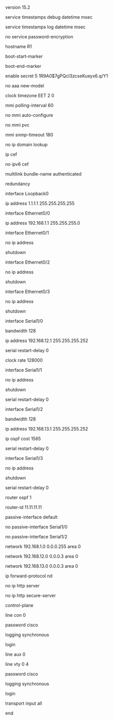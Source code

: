 version 15.2

service timestamps debug datetime msec

service timestamps log datetime msec

no service password-encryption

hostname R1

boot-start-marker

boot-end-marker

enable secret 5 $1$R9A0$7gPQcI3zcseKueyx6.q/Y1

no aaa new-model

clock timezone EET 2 0

mmi polling-interval 60

no mmi auto-configure

no mmi pvc

mmi snmp-timeout 180

no ip domain lookup

ip cef

no ipv6 cef

multilink bundle-name authenticated

redundancy

interface Loopback0

ip address 1.1.1.1 255.255.255.255

interface Ethernet0/0

ip address 192.168.1.1 255.255.255.0

interface Ethernet0/1

no ip address

shutdown

interface Ethernet0/2

no ip address

shutdown

interface Ethernet0/3

no ip address

shutdown

interface Serial1/0

bandwidth 128

ip address 192.168.12.1 255.255.255.252

serial restart-delay 0

clock rate 128000

interface Serial1/1

no ip address

shutdown

serial restart-delay 0

interface Serial1/2

bandwidth 128

ip address 192.168.13.1 255.255.255.252

ip ospf cost 1565

serial restart-delay 0

interface Serial1/3

no ip address

shutdown

serial restart-delay 0

router ospf 1

router-id 11.11.11.11

passive-interface default

no passive-interface Serial1/0

no passive-interface Serial1/2

network 192.168.1.0 0.0.0.255 area 0

network 192.168.12.0 0.0.0.3 area 0

network 192.168.13.0 0.0.0.3 area 0

ip forward-protocol nd

no ip http server

no ip http secure-server

control-plane

line con 0

password cisco

logging synchronous

login

line aux 0

line vty 0 4

password cisco

logging synchronous

login

transport input all

end
